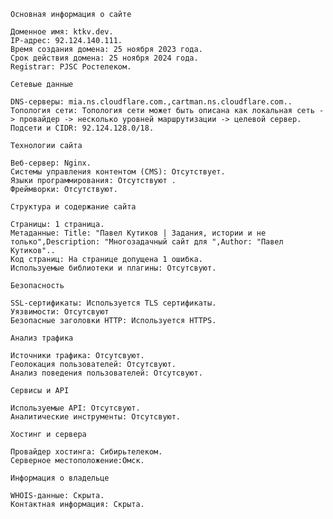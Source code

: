 
    Основная информация о сайте

    Доменное имя: ktkv.dev.
    IP-адрес: 92.124.140.111.
    Время создания домена: 25 ноября 2023 года.
    Срок действия домена: 25 ноября 2024 года.
    Registrar: PJSC Ростелеком.

    Сетевые данные

    DNS-серверы: mia.ns.cloudflare.com.,cartman.ns.cloudflare.com..
    Топология сети: Топология сети может быть описана как локальная сеть -> провайдер -> несколько уровней маршрутизации -> целевой сервер.
    Подсети и CIDR: 92.124.128.0/18.

    Технологии сайта

    Веб-сервер: Nginx.
    Системы управления контентом (CMS): Отсутствует.
    Языки программирования: Отсутствуют .
    Фреймворки: Отсутствуют.

    Структура и содержание сайта

    Страницы: 1 страница.
    Метаданные: Title: "Павел Кутиков | Задания, истории и не только",Description: "Многозадачный сайт для ",Author: "Павел Кутиков"..
    Код страниц: На странице допущена 1 ошибка.
    Используемые библиотеки и плагины: Отсутсвуют.

    Безопасность

    SSL-сертификаты: Используется TLS сертификаты.
    Уязвимости: Отсутсвуют
    Безопасные заголовки HTTP: Используется HTTPS.

    Анализ трафика

    Источники трафика: Отсутсвуют.
    Геолокация пользователей: Отсутсвуют.
    Анализ поведения пользователей: Отсутсвуют.

    Сервисы и API

    Используемые API: Отсутсвуют.
    Аналитические инструменты: Отсутсвуют.

    Хостинг и сервера

    Провайдер хостинга: Сибирьтелеком.
    Серверное местоположение:Омск.

    Информация о владельце

    WHOIS-данные: Скрыта.
    Контактная информация: Скрыта.


